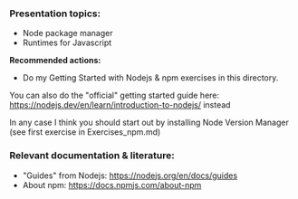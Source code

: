 ### Presentation topics:
- Node package manager
- Runtimes for Javascript

**Recommended actions:**
- Do my Getting Started with Nodejs & npm exercises in this directory.

You can also do the "official" getting started guide here: https://nodejs.dev/en/learn/introduction-to-nodejs/ instead

In any case I think you should start out by installing Node Version Manager (see first exercise in Exercises_npm.md)

### Relevant documentation & literature:
- "Guides" from Nodejs: https://nodejs.org/en/docs/guides
- About npm: https://docs.npmjs.com/about-npm
